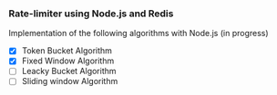 ### Rate-limiter using Node.js and Redis

Implementation of the following algorithms with Node.js (in progress)

- [x] Token Bucket Algorithm
- [x] Fixed Window Algorithm
- [ ] Leacky Bucket Algorithm
- [ ] Sliding window Algorithm
